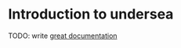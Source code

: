 # Introduction to undersea

TODO: write [great documentation](http://jacobian.org/writing/great-documentation/what-to-write/)
